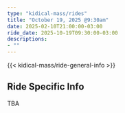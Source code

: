 ```yaml
---
type: "kidical-mass/rides"
title: "October 19, 2025 @9:30am"
date: 2025-02-10T21:00:00-03:00
ride_date: 2025-10-19T09:30:00-03:00
descriptions:
- ""
---
```


{{< kidical-mass/ride-general-info >}}

## Ride Specific Info
TBA
